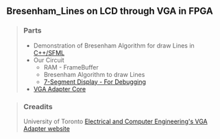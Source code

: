 ## Bresenham_Lines on LCD through VGA in FPGA

> ### Parts
> * Demonstration of Bresenham Algorithm for draw Lines in [C++/SFML](https://github.com/fasih-ul-hassan/Bresenham_Lines_FPGA/tree/main/Bresenham_Lines%20SFML)
> * Our Circuit
>   * RAM - FrameBuffer
>   * Bresenham Algorithm to draw Lines
>   * [7-Segment Display - For Debugging](https://github.com/fasih-ul-hassan/Bresenham_Lines_FPGA/blob/main/DE1_SOC/All_Modules/7_Segment_0_19.v)
> * [VGA Adapter Core](https://github.com/fasih-ul-hassan/Bresenham_Lines_FPGA/tree/main/DE1_SOC/All_Modules/vga_adapter)

> ### Creadits
>
> University of Toronto [Electrical and Computer Engineering's VGA Adapter website](https://www.eecg.utoronto.ca/~jayar/ece241_07F/vga/)
